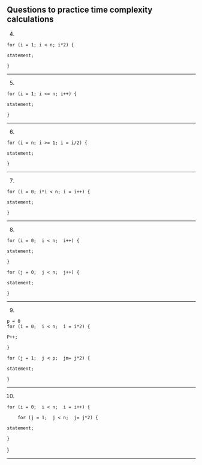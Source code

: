 
Questions to practice time complexity calculations
--------
4. 


    for (i = 1; i < n; i*2) {
        
    statement;
    
    }

--------
5. 


    for (i = 1; i <= n; i++) {
        
    statement;
    
    }

--------    
6. 


    for (i = n; i >= 1; i = i/2) {
        
    statement;
    
    }

--------
7. 


    for (i = 0; i*i < n; i = i++) {
        
    statement;
    
    }

--------
8. 


    for (i = 0;  i < n;  i++) {
        
    statement;
    
    }

    for (j = 0;  j < n;  j++) {
        
    statement;
    
    }

--------
 9. 


    p = 0
    for (i = 0;  i < n;  i = i*2) {
        
    P++;
    
    }

    for (j = 1;  j < p;  jm= j*2) {
        
    statement;
    
    }

-------- 
10. 


    for (i = 0;  i < n;  i = i++) {

        for (j = 1;  j < n;  j= j*2) {
        
    statement;
    
    }
}

--------
 